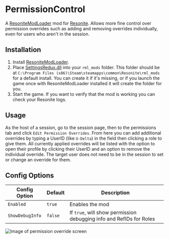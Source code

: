 ﻿# PermissionControl

A [ResoniteModLoader](https://github.com/resonite-modding-group/ResoniteModLoader) mod for [Resonite](https://resonite.com/).
Allows more fine control over permission overrides such as adding and removing overrides individually, even for users who aren't in the session.

## Installation
1. Install [ResoniteModLoader](https://github.com/resonite-modding-group/ResoniteModLoader).
1. Place [SettingsRedux.dll](https://github.com/XDelta/PermissionControl/releases/latest/download/PermissionControl.dll) into your `rml_mods` folder. This folder should be at `C:\Program Files (x86)\Steam\steamapps\common\Resonite\rml_mods` for a default install. You can create it if it's missing, or if you launch the game once with ResoniteModLoader installed it will create the folder for you.
1. Start the game. If you want to verify that the mod is working you can check your Resonite logs.

## Usage
As the host of a session, go to the session page, then to the permissions tab and click `Edit Permission Overrides`.
From here you can add additional overrides by typing a UserID (like `U-Delta`) in the field then clicking a role to give them.
All currently applied overrides will be listed with the option to open their profile by clicking their UserID and an option to remove the individual override. The target user does not need to be in the session to set or change an override for them.

## Config Options

| Config Option     | Default | Description |
| ------------------ | ------- | ----------- |
| `Enabled` | `true` | Enables the mod |
| `ShowDebugInfo` | `false` | If `true`, will show permission debugging info and RefIDs for Roles |

![Image of permission override screen](https://github.com/XDelta/PermissionControl/assets/7883807/999a72e7-9ce9-4978-9ad0-ac96d3b7c7fd)
